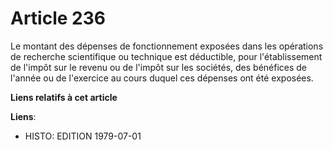 # Article 236

Le montant des dépenses de fonctionnement exposées dans les opérations de recherche scientifique ou technique est déductible,
pour l'établissement de l'impôt sur le revenu ou de l'impôt sur les sociétés, des bénéfices de l'année ou de l'exercice au
cours duquel ces dépenses ont été exposées.

**Liens relatifs à cet article**

**Liens**:

  - HISTO: EDITION 1979-07-01
